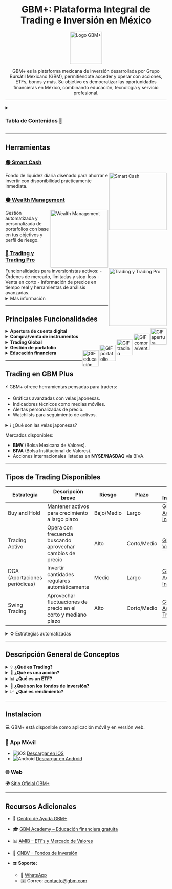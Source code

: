 <div align="center">

<h1>GBM+: Plataforma Integral de Trading e Inversión en México</h1>
<a href="https://gbm.com/" target="_blank" rel="noopener noreferrer">
  <img src="https://s3-symbol-logo.tradingview.com/corporativo-gbm-sab-de-cv--600.png" alt="Logo GBM+" width="100"/>
</a>

GBM+ es la plataforma mexicana de inversión desarrollada por Grupo Bursátil Mexicano (GBM), permitiéndote acceder y operar con acciones, ETFs, bonos y más. Su objetivo es democratizar las oportunidades financieras en México, combinando educación, tecnología y servicio profesional.

</div>

---
<details>
<summary><h3>Tabla de Contenidos 📑</h3></summary>
<table>
  <tr>
    <td width="65%" valign="top">
      <ul>
        <li><a href="#herramientas">🛠️ Herramientas</a></li>
        <li><a href="#principales-funcionalidades">🚀 Principales Funcionalidades</a></li>
        <li><a href="#trading-en-gbm-plus">⚡ Trading en GBM+</a></li>
        <li><a href="#tipos-de-trading-disponibles">📈 Tipos de Trading Disponibles</a></li>
        <li><a href="#descripción-general-de-conceptos">💡 Descripción General de Conceptos</a></li>
        <li><a href="#instalacion">💻 Instalación</a></li>
        <li><a href="#recursos-adicionales">📚 Recursos Adicionales</a></li>
      </ul>
    </td>
    <td valign="top" align="right">
      <img src="https://cdn.forbes.com.mx/2020/10/GBM.jpg" alt="Tabla de contenidos trading" width="600"/>
    </td>
  </tr>
</table>
</details>

---

## Herramientas 

### [🟢 Smart Cash](https://gbm.com/smart-cash/)
<img src="https://encrypted-tbn0.gstatic.com/images?q=tbn:ANd9GcSReL_DVbDoCWZo9ck-ZMFa9aLMO_mLFfbQrA&s" alt="Smart Cash" width="180" align="right"/>
Fondo de liquidez diaria diseñado para ahorrar e invertir con disponibilidad prácticamente inmediata.


### [🟠 Wealth Management](https://gbm.com/advisory/)
<img src="https://encrypted-tbn0.gstatic.com/images?q=tbn:ANd9GcRWb_gu6Aec08wvOxDvhLzXKgCWK5yorgtXGA&s](https://scontent-sjc3-1.xx.fbcdn.net/v/t1.6435-9/118627187_168370798202434_2813658567747869453_n.jpg?_nc_cat=100&ccb=1-7&_nc_sid=3a1ebe&_nc_ohc=JjaqAdKCjGkQ7kNvwH92ZaM&_nc_oc=AdknN51WrZaOVosqOZIdLSpM-jdMj0-z_ucLV1lgTOLU4sl0dBiDOrMHm7Yd6n6TRpM&_nc_zt=23&_nc_ht=scontent-sjc3-1.xx&_nc_gid=wTaK43q_X-8VhMDBQuGKhQ&oh=00_AfV4eaTA82Rhr7CQ8cswVltD_NarHVTWugTxMEbiE4hj4A&oe=68D0359C" alt="Wealth Management" width="180" align="right"/>
Gestión automatizada y personalizada de portafolios con base en tus objetivos y perfil de riesgo.

### [🔵 Trading y Trading Pro](http://gbm.com/trading/)
<img src="https://gbm.com/wp-content/uploads/2025/01/Group-2859251-1.png" alt="Trading y Trading Pro" width="180" align="right"/>
Funcionalidades para inversionistas activos:  
- Órdenes de mercado, limitadas y stop-loss  
- Venta en corto  
- Información de precios en tiempo real y herramientas de análisis avanzadas.

<details>
  <summary>Más información</summary>
  
  🔗 [GBM+ Trading pro](https://gbm.com/trading/) 
  🔗 [GBM Academy: Trading Activo](https://gbm.com/media/the-academy/trading-global-que-es-y-como-empezar/)
  
</details> 

---

## Principales Funcionalidades

<details>
  <summary>
    <b>Apertura de cuenta digital</b>
    <img src="https://media1.giphy.com/media/v1.Y2lkPTc5MGI3NjExY3NzdW5mamNocGNiamxkdTRydGplNmF3YjU3aHJ2Z2Yxa3JpcDVtNiZlcD12MV9pbnRlcm5hbF9naWZfYnlfaWQmY3Q9Zw/12FBrUdUj7ZkuzyI8G/giphy.gif" alt="GIF apertura" width="50" align="right" />
  </summary>
  
1. **Registro inicial:** Ingresa a la [página oficial de GBM+](https://gbm.com/plus) y haz clic en "Abrir una cuenta". Proporciona tu correo electrónico y crea una contraseña segura.
2. **Verificación de correo:** Revisa tu bandeja de entrada y confirma tu correo electrónico mediante el enlace enviado por GBM+.
3. **Datos personales:** Completa tu información personal, incluyendo:  
   - Nombre completo  
   - Fecha de nacimiento  
   - CURP  
   - RFC con homoclave  
   - Domicilio completo  
   - Número de teléfono móvil
4. **Verificación de identidad:** Sube una fotografía de tu identificación oficial vigente (INE, IFE o pasaporte) y una selfie para validar tu identidad.
5. **Información adicional:** Proporciona detalles sobre tu nacionalidad, actividad económica y otros datos requeridos.
6. **Firma de contrato:** Revisa y firma digitalmente el contrato proporcionado por GBM+.
7. **Depósito inicial:** Realiza un depósito mínimo de $100 MXN para activar tu cuenta y comenzar a invertir.

Ten en cuenta que estos pasos pueden variar. Para información actualizada, consulta la [página oficial de GBM+](https://gbm.com/plus).

</details>

<details>
  <summary>
    <b>Compra/venta de instrumentos</b>
    <img src="https://media1.giphy.com/media/v1.Y2lkPTc5MGI3NjExMjVwb3hwNHJkN3lscTE4ZTkzYml2Zzg5bTRja2MwenJzOG9qbjVuMCZlcD12MV9pbnRlcm5hbF9naWZfYnlfaWQmY3Q9cw/f4D12whPWcf0vZ6TxS/giphy.gif" alt="GIF compra/venta" width="50" align="right" />
  </summary>
Acciones, ETFs, bonos y más, tanto en México como en el extranjero.  
Puedes operar en tiempo real y seleccionar entre orden de mercado, limitada, o stop.  
Consulta costos y horarios según el instrumento financiero.
</details>

<details>
  <summary>
    <b>Trading Global</b>
    <img src="https://media2.giphy.com/media/v1.Y2lkPTc5MGI3NjExYnhseDc1Zzh2aWc1NzJ5ZWp2aHc4ZG9oY2U1MXo0MXk1enFlaG52cyZlcD12MV9pbnRlcm5hbF9naWZfYnlfaWQmY3Q9cw/OuoDww27HP6hzS7m1Q/giphy.gif" alt="GIF trading global" width="50" align="right" />
  </summary>
Opera fracciones de acciones estadounidenses desde $20 MXN a través del mercado internacional disponible en GBM+.  
Amplía tus opciones de inversión operando en sectores y empresas globales sin requerir montos elevados.  
Verifica disponibilidad y horarios del Sistema Internacional de Cotizaciones (SIC).
</details>

<details>
  <summary>
    <b>Gestión de portafolio</b>
    <img src="https://media2.giphy.com/media/v1.Y2lkPTc5MGI3NjExaWZyejhub2h3ODJ0dmxzNjIzZjdldDVkazF0ZTVobXBhMWZpdzY4YiZlcD12MV9pbnRlcm5hbF9naWZfYnlfaWQmY3Q9cw/S8TzUKzRPjepzJx37U/giphy.gif" alt="GIF portafolio" width="50" align="right" />
  </summary>
Consulta el rendimiento y composición de tus inversiones en un dashboard personalizado e intuitivo, visualizando históricos, rendimiento por activo y comparativos.  
Tus decisiones se respaldan en reportes gráficos y alertas automáticas para optimizar tu estrategia financiera.
</details>

<details>
  <summary>
    <b>Educación financiera</b>
    <img src="https://media1.giphy.com/media/v1.Y2lkPTc5MGI3NjExNmE4YndtejB4ZTdjZmhxdThrNzQzdmliYnhrc3R5enZkdGtsOXpneSZlcD12MV9pbnRlcm5hbF9naWZfYnlfaWQmY3Q9cw/InU43eRXuLczSZeTbP/giphy.gif" alt="GIF educación financiera" width="50" align="right" />
  </summary>
Accede a webinars, cursos, tutoriales en video y artículos de GBM Academy, desde conceptos básicos hasta estrategias avanzadas, para que inviertas de manera informada y segura desde tu primera operación.
</details>

---

## Trading en GBM Plus  
⚡ GBM+ ofrece herramientas pensadas para traders:  
- Gráficas avanzadas con velas japonesas.  
- Indicadores técnicos como medias móviles.  
- Alertas personalizadas de precio.  
- Watchlists para seguimiento de activos.  

<details>
  <summary> ℹ️ ¿Qué son las velas japonesas?</summary>  
  
  Representan gráficamente la evolución de un precio en un periodo: apertura, cierre, máximo y mínimo.  
  📖 Referencias:  
  
  - [BMV – Glosario](https://www.bmv.com.mx/es/grupo-bmv/glosario)  
  - [CFA Institute – Technical Analysis](https://rpc.cfainstitute.org/sites/default/files/-/media/documents/book/rf-lit-review/2016/rflrv11n11.pdf)

</details>

Mercados disponibles:  

- **BMV** (Bolsa Mexicana de Valores).  
- **BIVA** (Bolsa Institucional de Valores).
- Acciones internacionales listadas en **NYSE/NASDAQ** vía BIVA.  

---

## Tipos de Trading Disponibles

| Estrategia                | Descripción breve | Riesgo   | Plazo   | Más Información |
|---------------------------|-------------------|----------|---------|-----------------|
| Buy and Hold              | Mantener activos para crecimiento a largo plazo   | Bajo/Medio | Largo  | [GBM Academy Investor](https://gbm.com/media/the-academy/estrategia-de-inversion/) |
| Trading Activo            | Opera con frecuencia buscando aprovechar cambios de precio   | Alto      | Corto/Medio | [GBM Ventures](https://gbm.com/ventures/) |
| DCA (Aportaciones periódicas)     | Invertir cantidades regulares automáticamente  | Medio     | Largo  | [GBM Academy: Inversiones](https://gbm.com/soluciones-de-inversion/) |
| Swing Trading             | Aprovechar fluctuaciones de precio en el corto y mediano plazo | Alto | Corto/Medio | [GBM Academy: Trading](https://gbm.com/media/the-academy/trading-que-es-y-como-funciona/) |

<details>
  <summary>⚙️ Estrategias automatizadas</summary>
  En GBM+, puedes programar aportaciones recurrentes para invertir y diversificar automáticamente tu portafolio incluso mientras duermes.

  🔗 [GBM Academy: Estrategias Automatizadas](https://gbm.com/soluciones-de-inversion/)
</details>

---


## Descripción General de Conceptos 

<details>
<summary>💡 <b>¿Qué es Trading?</b></summary>
El <b>trading</b> es la compraventa activa de instrumentos financieros como acciones y bonos, con el objetivo de aprovechar las fluctuaciones del mercado para obtener ganancias.

**Más información:**  
- [¿Qué es Trading? — BBVA](https://www.bbva.com/es/salud-financiera/que-es-trading-que-hace-falta-para-operar/)
- [¿Qué es el Trading? — GBM Academy](https://gbm.com/media/the-academy/trading-que-es-y-como-funciona/)
</details>

<details>
<summary>🏢 <b>¿Qué es una acción?</b></summary>
Las <b>acciones</b> representan una fracción de la propiedad de una empresa. Al adquirirlas, tienes derecho a participar en los beneficios y, en algunos casos, en la toma de decisiones.

**Más información:**  
- [Conceptos Básicos — Bolsa Mexicana de Valores](https://www.bbva.com/es/salud-financiera/que-es-la-bolsa-de-valores-una-explicacion-simple/)
- [¿Qué son las acciones? — GBM Academy](https://gbm.com/media/the-academy/como-invertir-en-la-bolsa-de-valores/)
</details>

<details>
<summary>📊 <b>¿Qué es un ETF?</b></summary>
Un <b>ETF</b> (Fondo Cotizado en Bolsa) es un fondo de inversión que se comercializa como una acción y replica el comportamiento de un índice o sector.

**Más información:**  
- [¿Qué son los ETFs? — Principal](https://principal.com.mx/blog/inversiones/que-es-y-como-invertir-en-un-etf)
- [ETF Master Guide — GBM Academy](https://gbm.com/media/the-academy/etfs-master-guide-la-guia-del-inversionista-inteligente/)
</details>

<details>
<summary>💼 <b>¿Qué son los fondos de inversión?</b></summary>
Los <b>fondos de inversión</b> reúnen el dinero de varios inversionistas, permitiendo acceder a portafolios diversificados administrados por expertos.

**Más información:**  

- [Fondos de Inversión — CNBV](https://www.gob.mx/cnbv/articulos/fondos-de-inversion)
- [Fondos de Inversión — GBM Academy](https://gbm.com/media/the-academy/fondos-de-inversion-tu-dinero-crece-con-proposito/)
</details>

<details>
<summary>📈 <b>¿Qué es rendimiento?</b></summary>
El <b>rendimiento</b> es la ganancia o pérdida generada por una inversión durante un periodo. Normalmente se expresa como porcentaje en relación al capital inicial.

**Más información:**  
- [¿Qué es el rendimiento de una inversión? — GBM Academy](https://gbm.com/media/the-academy/rentabilidad-en-inversiones/)
</details>

---

## Instalacion  
💻  GBM+ está disponible como aplicación móvil y en versión web.  

### 📱 App Móvil  
- ![iOS](https://img.shields.io/badge/iOS-AppStore-blue?logo=apple) [Descargar en iOS](https://apps.apple.com/mx/app/gbm/id)  
- ![Android](https://img.shields.io/badge/Android-PlayStore-green?logo=android) [Descargar en Android](https://play.google.com/store/apps/details?id=com.gbm.gbmplus)  

### 🌐 Web  
🌍 [Sitio Oficial GBM+](https://gbm.com/plus)  

---

## Recursos Adicionales
- 🙋 [Centro de Ayuda GBM+](https://gbm.com/contacto/)
- 🎓 [GBM Academy – Educación financiera gratuita](https://academy.gbm.com/)  
- 📊 [AMIB – ETFs y Mercado de Valores](https://principal.com.mx/blog/inversiones/que-es-y-como-invertir-en-un-etf)  
- 🏦 [CNBV – Fondos de Inversión](https://www.gob.mx/cnbv/acciones-y-programas/sector-fondos-de-inversion)
  
- ☎️ **Soporte:**

    - 💬 [WhatsApp](https://api.whatsapp.com/send/?phone=5215526905840&text&type=phone_number&app_absent=0)
    - ✉️ Correo: contacto@gbm.com

